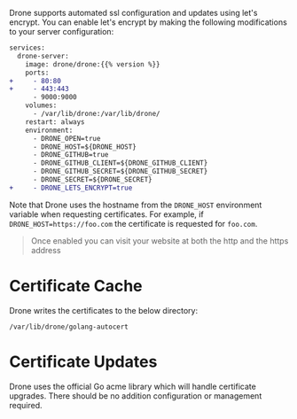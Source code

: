 Drone supports automated ssl configuration and updates using let's encrypt. You can enable let's encrypt by making the following modifications to your server configuration:

```diff
services:
  drone-server:
    image: drone/drone:{{% version %}}
    ports:
+     - 80:80
+     - 443:443
      - 9000:9000
    volumes:
      - /var/lib/drone:/var/lib/drone/
    restart: always
    environment:
      - DRONE_OPEN=true
      - DRONE_HOST=${DRONE_HOST}
      - DRONE_GITHUB=true
      - DRONE_GITHUB_CLIENT=${DRONE_GITHUB_CLIENT}
      - DRONE_GITHUB_SECRET=${DRONE_GITHUB_SECRET}
      - DRONE_SECRET=${DRONE_SECRET}
+     - DRONE_LETS_ENCRYPT=true
```

Note that Drone uses the hostname from the `DRONE_HOST` environment variable when requesting certificates. For example, if `DRONE_HOST=https://foo.com` the certificate is requested for `foo.com`.

>Once enabled you can visit your website at both the http and the https address

# Certificate Cache

Drone writes the certificates to the below directory:

```
/var/lib/drone/golang-autocert
```

# Certificate Updates

Drone uses the official Go acme library which will handle certificate upgrades. There should be no addition configuration or management required.

